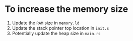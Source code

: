 # To increase the memory size

1. Update the `RAM` size in `memory.ld`
2. Update the stack pointer top location in `init.s`
3. Potentially update the heap size in `main.rs`